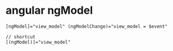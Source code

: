 # angular ngModel

```
[ngModel]="view_model" (ngModelChange)="view_model = $event"

// shortcut
[(ngModel)]="view_model"
```
